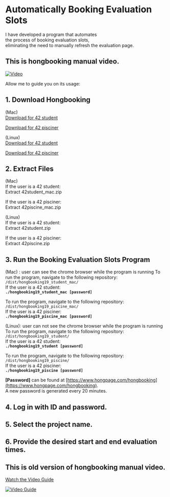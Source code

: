 # Automatically Booking Evaluation Slots  
  
I have developed a program that automates  
the process of booking evaluation slots,  
eliminating the need to manually refresh the evaluation page.  

## This is hongbooking manual video.  

[![Video](https://img.youtube.com/vi/pKL927ITmAc/maxresdefault.jpg)](https://youtu.be/pKL927ITmAc?si=R1VRVU1fToCpOI6k)
 


Allow me to guide you on its usage:  

## 1. Download Hongbooking  

(Mac)  
[Download for 42 student](https://github.com/HONGBAEKIM/hongbooking_public/raw/main/42student_mac.zip)  

[Download for 42 pisciner](https://github.com/HONGBAEKIM/hongbooking_public/raw/main/42piscine_mac.zip)  
  
  
(Linux)  
[Download for 42 student](https://github.com/HONGBAEKIM/hongbooking_public/raw/main/42student.zip)  

[Download for 42 pisciner](https://github.com/HONGBAEKIM/hongbooking_public/raw/main/42piscine.zip)  


## 2. Extract Files  
  
(Mac)  
If the user is a 42 student:  
&#9;Extract 42student_mac.zip  
  
If the user is a 42 pisciner:  
&#9;Extract 42piscine_mac.zip  
  
  
(Linux)  
If the user is a 42 student:  
&#9;Extract 42student.zip  
  
If the user is a 42 pisciner:  
&#9;Extract 42piscine.zip  
  
  
## 3. Run the Booking Evaluation Slots Program  
  
(Mac) : user can see the chrome browser while the program is running
To run the program, navigate to the following repository: `/dist/hongbooking19_student_mac/`  
If the user is a 42 student:  
&#9;**`./hongbooking19_student_mac [password]`**  
  
To run the program, navigate to the following repository: `/dist/hongbooking19_piscine_mac/`  
If the user is a 42 pisciner:  
&#9;**`./hongbooking19_piscine_mac [password]`**  
  
  
(Linux): user can not see the chrome browser while the program is running
To run the program, navigate to the following repository: `/dist/hongbooking19_student/`  
If the user is a 42 student:  
&#9;**`./hongbooking19_student [password]`**  
  
To run the program, navigate to the following repository: `/dist/hongbooking19_piscine/`  
If the user is a 42 pisciner:  
&#9;**`./hongbooking19_piscine [password]`**  
  

**[Password]** can be found at [https://www.hongpage.com/hongbooking](https://www.hongpage.com/hongbooking).  
A new password is generated every 20 minutes.  
  
## 4. Log in with ID and password.  
  
## 5. Select the project name.  
  
## 6. Provide the desired start and end evaluation times.  

## This is old version of hongbooking manual video.  

[Watch the Video Guide](https://youtu.be/MWj3DeJTAtM)  

[![Video Guide](https://img.youtube.com/vi/MWj3DeJTAtM/0.jpg)](https://www.youtube.com/watch?v=MWj3DeJTAtM)  

